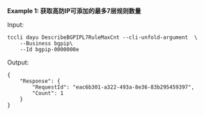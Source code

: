 **Example 1: 获取高防IP可添加的最多7层规则数量**



Input: 

```
tccli dayu DescribeBGPIPL7RuleMaxCnt --cli-unfold-argument  \
    --Business bgpip\
    --Id bgpip-0000000e
```

Output: 
```
{
    "Response": {
        "RequestId": "eac6b301-a322-493a-8e36-83b295459397",
        "Count": 1
    }
}
```

